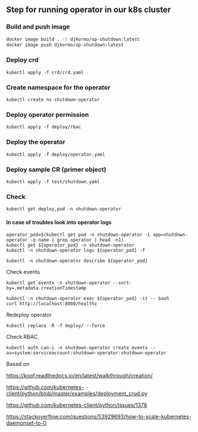 

## Step for running operator in our k8s cluster

### Build and push image 

```bash
docker image build . -t djkormo/op-shutdown:latest 
docker image push djkormo/op-shutdown:latest
```

### Deploy crd

```console 
kubectl apply -f crd/crd.yaml 
```

### Create namespace for the operator

```console 
kubectl create ns shutdown-operator
```


### Deploy operator permission

```console 
kubectl apply -f deploy/rbac 
```

### Deploy the operator

```console 
kubectl apply -f deploy/operator.yaml 
```

### Deploy sample CR (primer object)

```console 
kubectl apply -f test/shutdown.yaml 
```

### Check 

``` 
kubectl get deploy,pod -n shutdown-operator 
```

#### In case of troubles look into operator logs

```
operator_pod=$(kubectl get pod -n shutdown-operator -L app=shutdown-operator -o name | grep operator | head -n1)
kubectl get ${operator_pod} -n shutdown-operator
kubectl -n shutdown-operator logs ${operator_pod} -f 
```

```
kubectl -n shutdown-operator describe ${operator_pod}
```



Check events

```
kubectl get events -n shutdown-operator --sort-by=.metadata.creationTimestamp
```

```
kubectl -n shutdown-operator exec ${operator_pod} -it -- bash
curl http://localhost:8080/healthz

```


Redeploy operator
```
kubectl replace -R -f deploy/ --force
```

Check RBAC

```
kubectl auth can-i -n shutdown-operator create events --as=system:serviceaccount:shutdown-operator:shutdown-operator
```


Based on 

https://kopf.readthedocs.io/en/latest/walkthrough/creation/

https://github.com/kubernetes-client/python/blob/master/examples/deployment_crud.py

https://github.com/kubernetes-client/python/issues/1378

https://stackoverflow.com/questions/53929693/how-to-scale-kubernetes-daemonset-to-0





